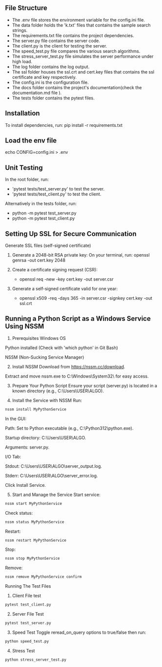 ## File Structure
- The .env file stores the environment variable for the config.ini file.
- The data folder holds the 'k.txt' files that contains the sample search strings.
- The requirements.txt file contains the project dependencies.
- The server.py file contains the server code.
- The client.py is the client for testing the server.
- The speed_test.py file compares the various search algorithms.
- The stress_server_test.py file simulates the server performance under high load.
- The log folder contains the log output.
- The ssl folder houses the ssl.crt and cert.key files that contains the ssl certificate and key respectively.
- The config.ini is the configuration file.
- The docs folder contains the project's documentation(check the documentation.md file ).
- The tests folder contains the pytest files.

## Installation
To install dependencies, run: pip install -r requirements.txt

## Load the env file
echo CONFIG=config.ini > .env

## Unit Testing
In the root folder, run:
- 'pytest tests/test_server.py' to test the server.
- 'pytest tests/test_client.py' to test the client.

Alternatively in the tests folder, run:
- python -m pytest test_server.py
- python -m pytest test_client.py


## Setting Up SSL for Secure Communication
Generate SSL files (self-signed certificate)

1. Generate a 2048-bit RSA private key:
On your terminal, run: openssl genrsa -out cert.key 2048

2. Create a certificate signing request (CSR):
   - openssl req -new -key cert.key -out server.csr

3. Generate a self-signed certificate valid for one year:
   - openssl x509 -req -days 365 -in server.csr -signkey cert.key -out ssl.crt


## Running a Python Script as a Windows Service Using NSSM
1. Prerequisites
Windows OS

Python installed (Check with 'which python' in Git Bash)

NSSM (Non-Sucking Service Manager)

2. Install NSSM
Download from https://nssm.cc/download.

Extract and move nssm.exe to C:\Windows\System32\ for easy access.

3. Prepare Your Python Script
Ensure your script (server.py) is located in a known directory (e.g., C:\Users\USER\ALGO\).

4. Install the Service with NSSM
Run:

```bash
nssm install MyPythonService
```
In the GUI:

Path: Set to Python executable (e.g., C:\Python312\python.exe).

Startup directory: C:\Users\USER\ALGO.

Arguments: server.py.

I/O Tab:

Stdout: C:\Users\USER\ALGO\server_output.log.

Stderr: C:\Users\USER\ALGO\server_error.log.

Click Install Service.

5. Start and Manage the Service
Start service:

```bash
nssm start MyPythonService
```
Check status:

```bash
nssm status MyPythonService
```
Restart:

```bash
nssm restart MyPythonService
```
Stop:

```bash
nssm stop MyPythonService
```
Remove:

```bash
nssm remove MyPythonService confirm
```

Running The Test Files
1. Client File test
```bash
pytest test_client.py
```

2. Server File Test
```bash
pytest test_server.py
```
3. Speed Test
Toggle reread_on_query options to true/false then run:
```bash
python speed_test.py
```

4. Stress Test
```bash
python stress_server_test.py
```
